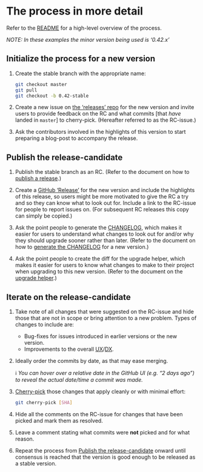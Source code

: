 # The process in more detail

Refer to the [README](../README.md) for a high-level overview of the process.

_NOTE: In these examples the minor version being used is ‘0.42.x’_

## Initialize the process for a new version

1. Create the stable branch with the appropriate name:

   ```bash
   git checkout master
   git pull
   git checkout -b 0.42-stable
   ```

1. Create a new issue on [the ‘releases’ repo][releases-repo] for the new
   version and invite users to provide feedback on the RC and what commits [that
   _have_ landed in `master`] to cherry-pick. (Hereafter referred to as the
   RC-issue.)

1. Ask the contributors involved in the highlights of this version to start
   preparing a blog-post to accompany the release.

## Publish the release-candidate

1. Publish the stable branch as an RC. (Refer to the document on how to [publish
   a release](./publish-release.md).)

1. Create a [GitHub ‘Release’][gh-release] for the new version and include the
   highlights of this release, so users might be more motivated to give the RC a
   try and so they can know what to look out for. Include a link to the RC-issue
   for people to report issues on. (For subsequent RC releases this copy can
   simply be copied.)

1. Ask the point people to generate the [CHANGELOG](../CHANGELOG.md), which
   makes it easier for users to understand what changes to look out for and/or
   why they should upgrade sooner rather than later. (Refer to the document on
   how to [generate the CHANGELOG](./generate-changelog.md) for a new version.)

1. Ask the point people to create the diff for the upgrade helper, which makes
   it easier for users to know what changes to make to their project when
   upgrading to this new version. (Refer to the document on the
   [upgrade helper](./upgrade-helper.md).)

## Iterate on the release-candidate

1. Take note of all changes that were suggested on the RC-issue and hide those
   that are not in scope or bring attention to a new problem. Types of changes
   to include are:
   - Bug-fixes for issues introduced in earlier versions or the new version.
   - Improvements to the overall [UX]/[DX].

1. Ideally order the commits by date, as that may ease merging.

   ℹ️ _You can hover over a relative date in the GitHub UI (e.g. “2 days ago”)
      to reveal the actual date/time a commit was made._

1. [Cherry-pick][cherry-picking] those changes that apply cleanly or with
   minimal effort:

   ```bash
   git cherry-pick [SHA]
   ```

1. Hide all the comments on the RC-issue for changes that have been picked and
   mark them as resolved.

1. Leave a comment stating what commits were **not** picked and for what reason.

1. Repeat the process from [Publish the release-candidate](TODO) onward until
   consensus is reached that the version is good enough to be released as a
   stable version.


[releases-repo]: https://github.com/react-native-community/releases
[gh-release]: https://github.com/facebook/react-native/releases/new
[UX]: https://www.nngroup.com/articles/definition-user-experience/
[DX]: https://medium.com/@albertcavalcante/what-is-dx-developer-experience-401a0e44a9d9
[cherry-picking]: https://wiki.c2.com/?CherryPicking